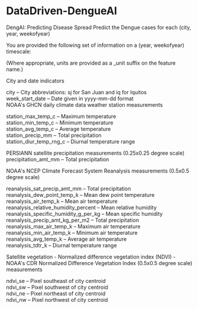 # DataDriven-DengueAI

DengAI: Predicting Disease Spread
Predict the Dengue cases for each (city, year, weekofyear)

You are provided the following set of information on a (year, weekofyear) timescale:

(Where appropriate, units are provided as a _unit suffix on the feature name.)

City and date indicators

city – City abbreviations: sj for San Juan and iq for Iquitos
<br>
week_start_date – Date given in yyyy-mm-dd format
<br>
NOAA's GHCN daily climate data weather station measurements

station_max_temp_c – Maximum temperature
<br>
station_min_temp_c – Minimum temperature
<br>
station_avg_temp_c – Average temperature
<br>
station_precip_mm – Total precipitation
<br>
station_diur_temp_rng_c – Diurnal temperature range

PERSIANN satellite precipitation measurements (0.25x0.25 degree scale)
<br>
precipitation_amt_mm – Total precipitation

NOAA's NCEP Climate Forecast System Reanalysis measurements (0.5x0.5 degree scale)

reanalysis_sat_precip_amt_mm – Total precipitation
<br>
reanalysis_dew_point_temp_k – Mean dew point temperature
<br>
reanalysis_air_temp_k – Mean air temperature
<br>
reanalysis_relative_humidity_percent – Mean relative humidity
<br>
reanalysis_specific_humidity_g_per_kg – Mean specific humidity
<br>
reanalysis_precip_amt_kg_per_m2 – Total precipitation
<br>
reanalysis_max_air_temp_k – Maximum air temperature
<br>
reanalysis_min_air_temp_k – Minimum air temperature
<br>
reanalysis_avg_temp_k – Average air temperature
<br>
reanalysis_tdtr_k – Diurnal temperature range

Satellite vegetation - Normalized difference vegetation index (NDVI) - NOAA's CDR Normalized Difference Vegetation Index (0.5x0.5 degree scale) measurements

ndvi_se – Pixel southeast of city centroid
<br>
ndvi_sw – Pixel southwest of city centroid
<br>
ndvi_ne – Pixel northeast of city centroid
<br>
ndvi_nw – Pixel northwest of city centroid
